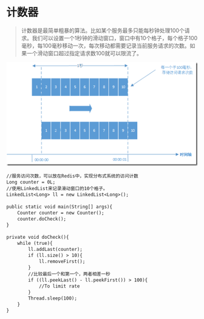 # 计数器

>计数器是最简单粗暴的算法。比如某个服务最多只能每秒钟处理100个请求。我们可以设置一个1秒钟的滑动窗口，窗口中有10个格子，每个格子100毫秒，每100毫秒移动一次，每次移动都需要记录当前服务请求的次数。如果一个滑动窗口超过指定请求数100就可以限流了。

![](img/1.png)

```
//服务访问次数，可以放在Redis中，实现分布式系统的访问计数
Long counter = 0L;
//使用LinkedList来记录滑动窗口的10个格子。
LinkedList<Long> ll = new LinkedList<Long>();

public static void main(String[] args){
    Counter counter = new Counter();
    counter.doCheck();
}

private void doCheck(){
    while (true){
        ll.addLast(counter);
        if (ll.size() > 10){
            ll.removeFirst();
        }
        //比较最后一个和第一个，两者相差一秒
        if ((ll.peekLast() - ll.peekFirst()) > 100){
            //To limit rate
        }
        Thread.sleep(100);
    }
}
```
